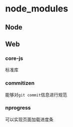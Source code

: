 # node_modules

## Node

## Web

### core-js

标准库

### commitizen

能够对`git commit`信息进行规范

### nprogress

可以实现页面加载进度条
